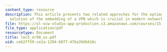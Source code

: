 ```yaml
---
content_type: resource
description: This article presents two related approches for the optimal computational
  solution of the embedding of a VPN which is crucial in modern network planning.
file: https://ol-ocw-studio-app-production.s3.amazonaws.com/courses/15-094j-systems-optimization-models-and-computation-sma-5223-spring-2004/ceb2ff59ce2a1294607747ba39db616c_lec5_or98_us.pdf
file_type: application/pdf
resourcetype: Document
title: lec5_or98_us.pdf
uid: ceb2ff59-ce2a-1294-6077-47ba39db616c
---
```

